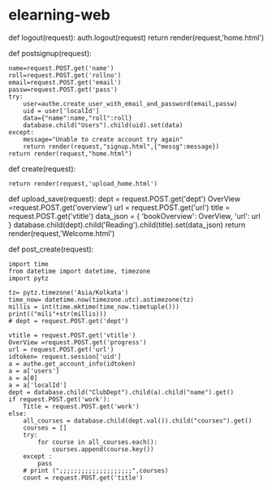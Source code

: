 # elearning-web
def logout(request):
    auth.logout(request)
    return render(request,'home.html')

def postsignup(request):

    name=request.POST.get('name')
    roll=request.POST.get('rollno')
    email=request.POST.get('email')
    passw=request.POST.get('pass')
    try:
        user=authe.create_user_with_email_and_password(email,passw)
        uid = user['localId']
        data={"name":name,"roll":roll}
        database.child("Users").child(uid).set(data)
    except:
        message="Unable to create account try again"
        return render(request,"signup.html",{"messg":message})
    return render(request,"home.html")



def create(request):

    return render(request,'upload_home.html')

def upload_save(request):
    dept = request.POST.get('dept')
    OverView =request.POST.get('overview')
    url = request.POST.get('url')
    title = request.POST.get('vtitle')
    data_json = {
        'bookOverview': OverView,
        'url': url
    }
    database.child(dept).child('Reading').child(title).set(data_json)
    return render(request,'Welcome.html')

def post_create(request):

    import time
    from datetime import datetime, timezone
    import pytz

    tz= pytz.timezone('Asia/Kolkata')
    time_now= datetime.now(timezone.utc).astimezone(tz)
    millis = int(time.mktime(time_now.timetuple()))
    print(("mili"+str(millis)))
    # dept = request.POST.get('dept')
    
    vtitle = request.POST.get('vtitle')
    OverView =request.POST.get('progress')
    url = request.POST.get('url')
    idtoken= request.session['uid']
    a = authe.get_account_info(idtoken)
    a = a['users']
    a = a[0]
    a = a['localId']
    dept = database.child("ClubDept").child(a).child("name").get()
    if request.POST.get('work'):
        Title = request.POST.get('work')
    else:
        all_courses = database.child(dept.val()).child("courses").get()
        courses = []
        try:
            for course in all_courses.each():
                courses.append(course.key())
        except :
            pass
        # print (";;;;;;;;;;;;;;;;;;;;",courses)
        count = request.POST.get('title')
